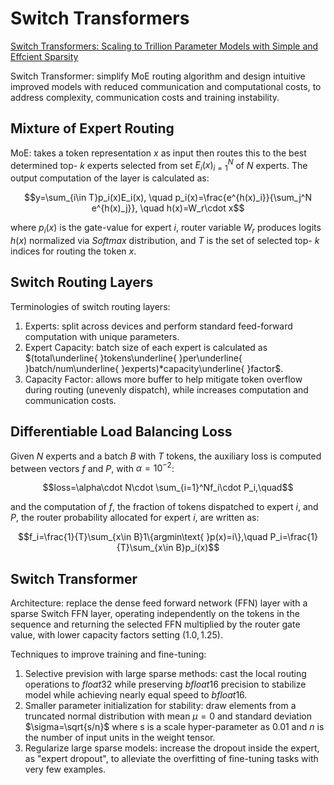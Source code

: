# Switch Transformers
[Switch Transformers: Scaling to Trillion Parameter Models with Simple and Effcient Sparsity](https://www.jmlr.org/papers/volume23/21-0998/21-0998.pdf)

Switch Transformer: simplify MoE routing algorithm and design intuitive improved models with reduced communication and computational costs, to address complexity, communication costs and training instability.

## Mixture of Expert Routing
MoE: takes a token representation $x$ as input then routes this to the best determined top- $k$ experts selected from set ${E_i(x)}_{i=1}^N$ of $N$ experts. The output computation of the layer is calculated as:
```math
y=\sum_{i\in T}p_i(x)E_i(x), \quad
p_i(x)=\frac{e^{h(x)_i}}{\sum_j^N e^{h(x)_j}}, \quad
h(x)=W_r\cdot x
```
where $p_i(x)$ is the gate-value for expert $i$, router variable $W_r$ produces logits $h(x)$ normalized via $Softmax$ distribution, and $T$ is the set of selected top- $k$ indices for routing the token $x$.

## Switch Routing Layers
Terminologies of switch routing layers:
1. Experts: split across devices and perform standard feed-forward computation with unique parameters.
2. Expert Capacity: batch size of each expert is calculated as $(total\underline{ }tokens\underline{ }per\underline{ }batch/num\underline{ }experts)*capacity\underline{ }factor$.
3. Capacity Factor: allows more buffer to help mitigate token overflow during routing (unevenly dispatch), while increases computation and communication costs.

## Differentiable Load Balancing Loss
Given $N$ experts and a batch $B$ with $T$ tokens, the auxiliary loss is computed between vectors $f$ and $P$, with $\alpha=10^{-2}$:
```math
loss=\alpha\cdot N\cdot \sum_{i=1}^Nf_i\cdot P_i,\quad
```
and the computation of $f$, the fraction of tokens dispatched to expert $i$, and $P$, the router probability allocated for expert $i$, are written as:
```math
f_i=\frac{1}{T}\sum_{x\in B}1\{argmin\text{ }p(x)=i\},\quad
P_i=\frac{1}{T}\sum_{x\in B}p_i(x)
```

## Switch Transformer
Architecture: replace the dense feed forward network (FFN) layer with a sparse Switch FFN layer, operating independently on the tokens in the sequence and returning the selected FFN multiplied by the router gate value, with lower capacity factors setting $(1.0,1.25)$.

Techniques to improve training and fine-tuning:
1. Selective prevision with large sparse methods: cast the local routing operations to $float32$ while preserving $bfloat16$ precision to stabilize model while achieving nearly equal speed to $bfloat16$.
2. Smaller parameter initialization for stability: draw elements from a truncated normal distribution with mean $\mu=0$ and standard deviation $\sigma=\sqrt{s/n}$ where s is a scale hyper-parameter as $0.01$ and $n$ is the number of input units in the weight tensor.
3. Regularize large sparse models: increase the dropout inside the expert, as "expert dropout", to alleviate the overfitting of fine-tuning tasks with very few examples.
